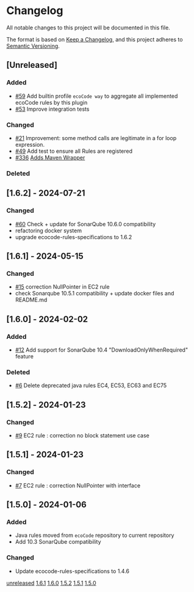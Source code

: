 # Changelog

All notable changes to this project will be documented in this file.

The format is based on [Keep a Changelog](https://keepachangelog.com/en/1.0.0/),
and this project adheres to [Semantic Versioning](https://semver.org/spec/v2.0.0.html).

## [Unreleased]

### Added

- [#59](https://github.com/green-code-initiative/ecoCode-java/pull/59) Add builtin profile `ecoCode way` to aggregate all implemented ecoCode rules by this plugin
- [#53](https://github.com/green-code-initiative/ecoCode-java/issues/53) Improve integration tests

### Changed

- [#21](https://github.com/green-code-initiative/ecoCode-java/issues/21) Improvement: some method calls are legitimate in a for loop expression.
- [#49](https://github.com/green-code-initiative/ecoCode-java/pull/49) Add test to ensure all Rules are registered
- [#336](https://github.com/green-code-initiative/ecoCode/issues/336) [Adds Maven Wrapper](https://github.com/green-code-initiative/ecoCode-java/pull/67)

### Deleted

## [1.6.2] - 2024-07-21

### Changed

- [#60](https://github.com/green-code-initiative/ecoCode-java/issues/60) Check + update for SonarQube 10.6.0 compatibility
- refactoring docker system
- upgrade ecocode-rules-specifications to 1.6.2

## [1.6.1] - 2024-05-15

### Changed

- [#15](https://github.com/green-code-initiative/ecoCode-java/issues/15) correction NullPointer in EC2 rule
- check Sonarqube 10.5.1 compatibility + update docker files and README.md

## [1.6.0] - 2024-02-02

### Added

- [#12](https://github.com/green-code-initiative/ecoCode-java/issues/12) Add support for SonarQube 10.4 "DownloadOnlyWhenRequired" feature

### Deleted

- [#6](https://github.com/green-code-initiative/ecoCode-java/pull/6) Delete deprecated java rules EC4, EC53, EC63 and EC75

## [1.5.2] - 2024-01-23

### Changed

- [#9](https://github.com/green-code-initiative/ecoCode-java/issues/9) EC2 rule : correction no block statement use case

## [1.5.1] - 2024-01-23

### Changed

- [#7](https://github.com/green-code-initiative/ecoCode-java/issues/7) EC2 rule : correction NullPointer with interface

## [1.5.0] - 2024-01-06

### Added

- Java rules moved from `ecoCode` repository to current repository
- Add 10.3 SonarQube compatibility

### Changed

- Update ecocode-rules-specifications to 1.4.6

[unreleased](https://github.com/green-code-initiative/ecoCode-java/compare/1.6.1...HEAD)
[1.6.1](https://github.com/green-code-initiative/ecoCode-java/compare/1.6.0...1.6.1)
[1.6.0](https://github.com/green-code-initiative/ecoCode-java/compare/1.5.2...1.6.0)
[1.5.2](https://github.com/green-code-initiative/ecoCode-java/compare/1.5.1...1.5.2)
[1.5.1](https://github.com/green-code-initiative/ecoCode-java/compare/1.5.0...1.5.1)
[1.5.0](https://github.com/green-code-initiative/ecoCode-java/releases/tag/1.5.0)
